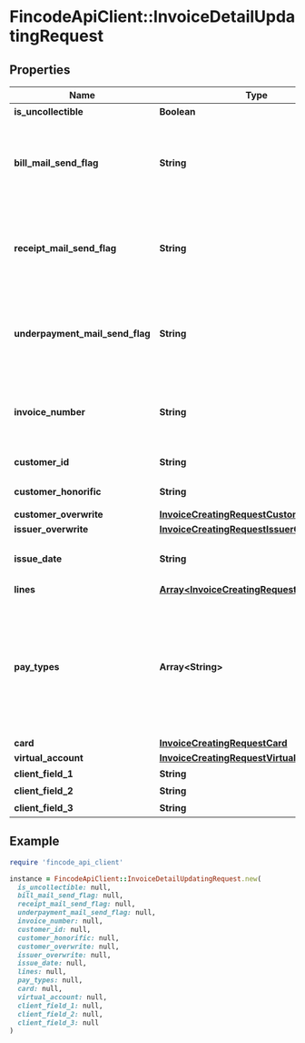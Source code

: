 # FincodeApiClient::InvoiceDetailUpdatingRequest

## Properties

| Name | Type | Description | Notes |
| ---- | ---- | ----------- | ----- |
| **is_uncollectible** | **Boolean** | 回収困難フラグ | [optional] |
| **bill_mail_send_flag** | **String** | 請求書メール送信フラグ      - &#x60;0&#x60;: メールを送信しない（デフォルト）   - &#x60;1&#x60;: メールを送信する  | [optional] |
| **receipt_mail_send_flag** | **String** | 領収書メール送信フラグ      - &#x60;0&#x60;: メールを送信しない（デフォルト）   - &#x60;1&#x60;: メールを送信する  | [optional] |
| **underpayment_mail_send_flag** | **String** | 差額請求メール送信フラグ      - &#x60;0&#x60;: メールを送信しない（デフォルト）   - &#x60;1&#x60;: メールを送信する  | [optional] |
| **invoice_number** | **String** | 請求番号   指定しないまま請求書を開始した場合、自動採番されます。  | [optional] |
| **customer_id** | **String** | 顧客（請求先）ID | [optional] |
| **customer_honorific** | **String** | 顧客（請求先）敬称 | [optional] |
| **customer_overwrite** | [**InvoiceCreatingRequestCustomerOverwrite**](InvoiceCreatingRequestCustomerOverwrite.md) |  | [optional] |
| **issuer_overwrite** | [**InvoiceCreatingRequestIssuerOverwrite**](InvoiceCreatingRequestIssuerOverwrite.md) |  | [optional] |
| **issue_date** | **String** | 発行年月日   yyyy/MM/dd形式  | [optional] |
| **lines** | [**Array&lt;InvoiceCreatingRequestLinesInner&gt;**](InvoiceCreatingRequestLinesInner.md) | 取引内容 | [optional] |
| **pay_types** | **Array&lt;String&gt;** | ショップで利用可能な決済種別のリスト   利用可能にする決済種別全てを指定してください。      - &#x60;Virtualaccount&#x60;: バーチャル口座振込 - &#x60;Card&#x60;: カード決済  | [optional] |
| **card** | [**InvoiceCreatingRequestCard**](InvoiceCreatingRequestCard.md) |  | [optional] |
| **virtual_account** | [**InvoiceCreatingRequestVirtualAccount**](InvoiceCreatingRequestVirtualAccount.md) |  | [optional] |
| **client_field_1** | **String** | 加盟店自由項目1 | [optional] |
| **client_field_2** | **String** | 加盟店自由項目2 | [optional] |
| **client_field_3** | **String** | 加盟店自由項目3 | [optional] |

## Example

```ruby
require 'fincode_api_client'

instance = FincodeApiClient::InvoiceDetailUpdatingRequest.new(
  is_uncollectible: null,
  bill_mail_send_flag: null,
  receipt_mail_send_flag: null,
  underpayment_mail_send_flag: null,
  invoice_number: null,
  customer_id: null,
  customer_honorific: null,
  customer_overwrite: null,
  issuer_overwrite: null,
  issue_date: null,
  lines: null,
  pay_types: null,
  card: null,
  virtual_account: null,
  client_field_1: null,
  client_field_2: null,
  client_field_3: null
)
```

